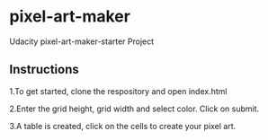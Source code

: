 # pixel-art-maker

Udacity pixel-art-maker-starter Project 

## Instructions

1.To get started, clone the respository and open index.html

2.Enter the grid height, grid width and select color. Click on submit.

3.A table is created, click on the cells to create your pixel art.






